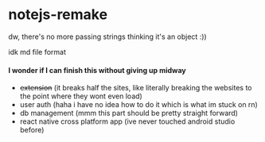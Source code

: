 # notejs-remake
dw, there's no more passing strings thinking it's an object :))



idk md file format

#### I wonder if I can finish this without giving up midway
* ~~extension~~ (it breaks half the sites, like literally breaking the websites to the point where they wont even load)
* user auth (haha i have no idea how to do it which is what im stuck on rn)
* db management (mmm this part should be pretty straight forward)
* react native cross platform app (ive never touched android studio before) 
